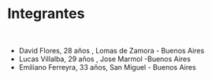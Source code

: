 # Integrantes
<br>

* David Flores, 28 años , Lomas de Zamora - Buenos Aires
* Lucas Villalba, 29 años , Jose Marmol -Buenos Aires 
* Emiliano Ferreyra, 33 años, San Miguel - Buenos Aires